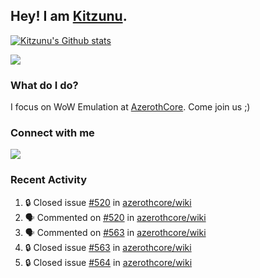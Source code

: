 ## Hey! I am [Kitzunu](https://Github.com/Kitzunu).

<!--<a href="https://github-readme-stats.kitzunu.vercel.app/api?username=Kitzunu&show_icons=true&theme=dark">
  <img align="center" src="https://github-readme-stats.kitzunu.vercel.app/api?username=Kitzunu&show_icons=true&theme=dark" />
</a>-->

[![Kitzunu's Github stats](https://github-readme-stats.vercel.app/api?username=kitzunu&theme=github_dark&show_icons=true)](https://github.com/Kitzunu)

<a href="https://github-readme-stats.kitzunu.vercel.app/api?username=Kitzunu&show_icons=true&theme=dark">
  <img align="center" src="https://github-readme-stats.vercel.app/api/top-langs/?username=Kitzunu&layout=compact&theme=dark" />
</a>

### What do I do?

I focus on WoW Emulation at [AzerothCore](https://Github.com/AzerothCore). Come join us ;)

### Connect with me
[![](https://img.shields.io/badge/AzerothCore%20Discord-Connect%20with%20me!-green)](https://discord.com/invite/gkt4y2x)

### Recent Activity

<!--START_SECTION:activity-->
1. 🔒 Closed issue [#520](https://github.com/azerothcore/wiki/issues/520) in [azerothcore/wiki](https://github.com/azerothcore/wiki)
2. 🗣 Commented on [#520](https://github.com/azerothcore/wiki/issues/520#issuecomment-1806980217) in [azerothcore/wiki](https://github.com/azerothcore/wiki)
3. 🗣 Commented on [#563](https://github.com/azerothcore/wiki/issues/563#issuecomment-1806980041) in [azerothcore/wiki](https://github.com/azerothcore/wiki)
4. 🔒 Closed issue [#563](https://github.com/azerothcore/wiki/issues/563) in [azerothcore/wiki](https://github.com/azerothcore/wiki)
5. 🔒 Closed issue [#564](https://github.com/azerothcore/wiki/issues/564) in [azerothcore/wiki](https://github.com/azerothcore/wiki)
<!--END_SECTION:activity-->
